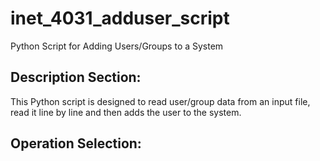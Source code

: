 # inet_4031_adduser_script
Python Script for Adding Users/Groups to a System

## Description Section: 

This Python script is designed to read user/group data from an input file, read it line by line and
then adds the user to the system. 





## Operation Selection: 
